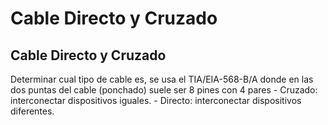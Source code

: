 # Cable Directo y Cruzado
## Cable Directo y Cruzado
Determinar cual tipo de cable es, se usa el TIA/EIA-568-B/A donde en las dos puntas del cable (ponchado) suele ser 8 pines con 4 pares 
	- Cruzado: interconectar dispositivos iguales.
	- Directo: interconectar dispositivos diferentes.